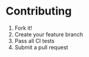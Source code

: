 # Contributing

1. Fork it!
2. Create your feature branch
3. Pass all CI tests
4. Submit a pull request
